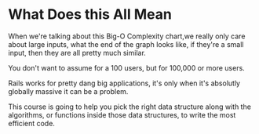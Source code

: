 # What Does this All Mean

When we're talking about this Big-O Complexity chart,we really only care about large inputs, what the end of the graph looks like, if they're a small input, then they are all pretty much similar.  

You don't want to assume for a 100 users, but for 100,000 or more users.

Rails works for pretty dang big applications, it's only when it's absolutly globally massive it can be a problem.

This course is going to help you pick the right data structure along with the algorithms, or functions inside those data structures, to write the most efficient code. 
